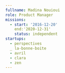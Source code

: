 ```yaml
---
fullname: Madina Nouioui
role: Product Manager  
missions:
  - start: '2016-12-20'
    end:'2020-12-31'
    status: independent
startups:
  - perspectives
  _ la-bonne-boite
  - avril 
  - clara
  - zen
---
```


